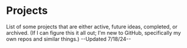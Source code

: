 # Projects
List of some projects that are either active, future ideas, completed, or archived. (If I can figure this it all out; I'm new to GitHub, specifically my own repos and similar things.) --Updated 7/18/24--

